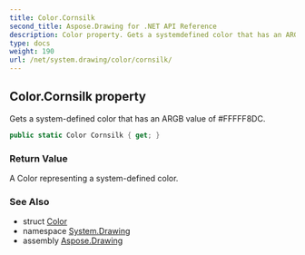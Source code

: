 ```yaml
---
title: Color.Cornsilk
second_title: Aspose.Drawing for .NET API Reference
description: Color property. Gets a systemdefined color that has an ARGB value of FFFFF8DC
type: docs
weight: 190
url: /net/system.drawing/color/cornsilk/
---
```

## Color.Cornsilk property

Gets a system-defined color that has an ARGB value of #FFFFF8DC.

```csharp
public static Color Cornsilk { get; }
```

### Return Value

A Color representing a system-defined color.

### See Also

* struct [Color](../)
* namespace [System.Drawing](../../color/)
* assembly [Aspose.Drawing](../../../)


